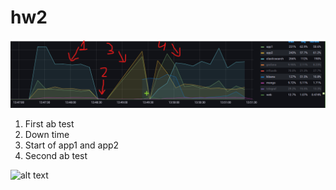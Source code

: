 # hw2

![alt text](https://github.com/sskytyba/hw2/blob/bd94784d27423e56ba82a128b0d8a0c56be6718b/Screenshot%202021-07-16%20135236.png?raw=true)

1) First ab test
2) Down time
3) Start of app1 and app2
4) Second ab test

![alt text](https://github.com/sskytyba/hw2/blob/8c0afb7b1f2bc64044e4c94ec4f0f256a3138676/Record_2021_07_16_13_47_05_766.gif)
